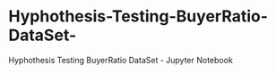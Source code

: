 # Hyphothesis-Testing-BuyerRatio-DataSet-
Hyphothesis Testing BuyerRatio DataSet - Jupyter Notebook
